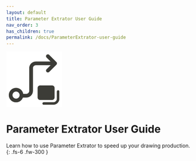 ```yaml
---
layout: default
title: Parameter Extrator User Guide
nav_order: 3
has_children: true
permalink: /docs/ParameterExtrator-user-guide
---
```


![DiStem Parameter Extrator - Selecting Categories and Properties/Parameters to map and extract](../../../assets/images/ParameterExtractor/Parameter-Extractor-Ribbon-Icon_x150.png)  

# Parameter Extrator User Guide

Learn how to use Parameter Extrator to speed up your drawing production.
{: .fs-6 .fw-300 }